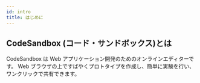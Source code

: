 ```yaml
---
id: intro
title: はじめに
---
```


## CodeSandbox (コード・サンドボックス)とは

CodeSandbox は Web アプリケーション開発のためのオンラインエディターです。
Web ブラウザの上ですばやくプロトタイプを作成し、簡単に実験を行い、ワンクリックで共有できます。
